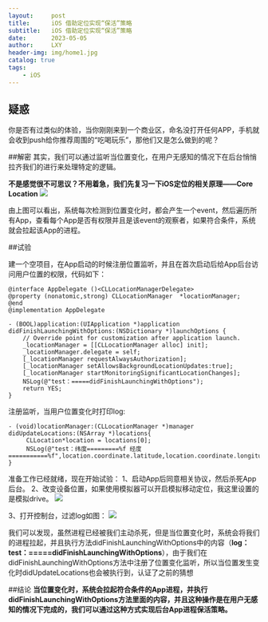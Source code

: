 ```yaml
---
layout:     post
title:      iOS 借助定位实现“保活”策略
subtitle:   iOS 借助定位实现“保活”策略
date:       2023-05-05
author:     LXY
header-img: img/home1.jpg
catalog: true
tags:
    - iOS
---
```

## 疑惑
你是否有过类似的体验，当你刚刚来到一个商业区，命名没打开任何APP，手机就会收到push给你推荐周围的“吃喝玩乐”，那他们又是怎么做到的呢？

##解密
其实，我们可以通过监听当位置变化，在用户无感知的情况下在后台悄悄拉齐我们的进行来处理特定的逻辑。

**不是感觉很不可思议？不用着急，我们先复习一下iOS定位的相关原理——Core Location**
![](https://images.xiaozhuanlan.com/photo/2021/e6f5209c32e7bb25a3e15cbe5419454d.png)

由上图可以看出，系统每次检测到位置变化时，都会产生一个event，然后遍历所有App，查看每个App是否有权限并且是该event的观察者，如果符合条件，系统就会拉起该App的进程。

##试验

建一个空项目，在App启动的时候注册位置监听，并且在首次启动后给App后台访问用户位置的权限，代码如下：

```
@interface AppDelegate ()<CLLocationManagerDelegate>
@property (nonatomic,strong) CLLocationManager  *locationManager;
@end
@implementation AppDelegate

- (BOOL)application:(UIApplication *)application didFinishLaunchingWithOptions:(NSDictionary *)launchOptions {
    // Override point for customization after application launch.
    _locationManager = [[CLLocationManager alloc] init];
    _locationManager.delegate = self;
    [_locationManager requestAlwaysAuthorization];
    [_locationManager setAllowsBackgroundLocationUpdates:true];
    [_locationManager startMonitoringSignificantLocationChanges];
    NSLog(@"test：=====didFinishLaunchingWithOptions");
    return YES;
}
```
注册监听，当用户位置变化时打印log:
```
- (void)locationManager:(CLLocationManager *)manager didUpdateLocations:(NSArray *)locations{
     CLLocation*location = locations[0];
     NSLog(@"test：纬度=========%f 经度===========%f",location.coordinate.latitude,location.coordinate.longitude);
}
```
准备工作已经就绪，现在开始试验：
1、启动App后同意相关协议，然后杀死App后台。
2、改变设备位置，如果使用模拟器可以开启模拟移动定位，我这里设置的是模拟drive。
![](https://images.xiaozhuanlan.com/photo/2021/822ef0c97ed52575b07557c7ff4730a6.png)

3、打开控制台，过滤log如图：
![](https://images.xiaozhuanlan.com/photo/2021/9607f1f8c4cce24d8bd33e5132870216.png)

我们可以发现，虽然进程已经被我们主动杀死，但是当位置变化时，系统会将我们的进程拉起，并且执行方法didFinishLaunchingWithOptions中的内容（**log：test：=====didFinishLaunchingWithOptions**），由于我们在didFinishLaunchingWithOptions方法中注册了位置变化监听，所以当位置发生变化时didUpdateLocations也会被执行到，认证了之前的猜想

##结论
**当位置变化时，系统会拉起符合条件的App进程，并执行didFinishLaunchingWithOptions方法里面的内容，并且这种操作是在用户无感知的情况下完成的，我们可以通过这种方式实现后台App进程保活策略。**















